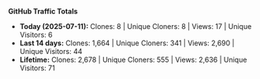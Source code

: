 
**GitHub Traffic Totals**

- **Today (2025-07-11):** Clones: 8 | Unique Cloners: 8 | Views: 17 | Unique Visitors: 6
- **Last 14 days:** Clones: 1,664 | Unique Cloners: 341 | Views: 2,690 | Unique Visitors: 44
- **Lifetime:** Clones: 2,678 | Unique Cloners: 555 | Views: 2,636 | Unique Visitors: 71
